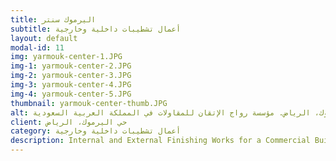 ```yaml
---
title: اليرموك سنتر
subtitle: أعمال تشطيبات داخلية وخارجية
layout: default
modal-id: 11
img: yarmouk-center-1.JPG
img-1: yarmouk-center-2.JPG
img-2: yarmouk-center-3.JPG
img-3: yarmouk-center-4.JPG
img-4: yarmouk-center-5.JPG
thumbnail: yarmouk-center-thumb.JPG
alt: أعمال تشطيبات داخلية وخارجية في حي اليرموك، الرياض. مؤسسة رواج الإتقان للمقاولات في المملكة العربية السعودية
client: حي اليرموك، الرياض
category: أعمال تشطيبات داخلية وخارجية
description: Internal and External Finishing Works for a Commercial Building in Yarmouk Area made by our team.
---
```

